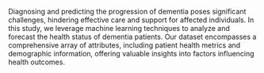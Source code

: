 Diagnosing and predicting the progression of dementia poses significant challenges, hindering effective care and support for affected individuals.
In this study, we leverage machine learning techniques to analyze and forecast the health status of dementia patients. Our dataset encompasses a comprehensive array of attributes, including patient health metrics and demographic information, offering valuable insights into factors influencing health outcomes.
